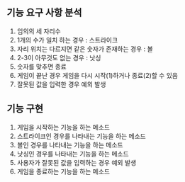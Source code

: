 ## 기능 요구 사항 분석
1. 임의의 세 자리수
2. 1개의 수가 일치 하는 경우 : 스트라이크
3. 자리 위치는 다르지면 같은 숫자가 존재하는 경우 : 볼
4. 2-3이 아무것도 없는 경우 : 낫싱
5. 숫자를 맞추면 종료
6. 게임이 끝난 경우 게임을 다시 시작(1)하거나 종료(2)할 수 있음
7. 잘못된 값을 입력한 경우 예외 발생

## 기능 구현
1. 게임을 시작하는 기능을 하는 메소드
2. 스트라이크인 경우를 나타내는 기능을 하는 메소드
3. 볼인 경우를 나타내는 기능을 하는 메소드
4. 낫싱인 경우를 나타내는 기능을 하는 메소드
5. 사용자가 잘못된 값을 입력하는 경우 예외 발생
6. 게임을 종료하는 기능을 하는 메소드